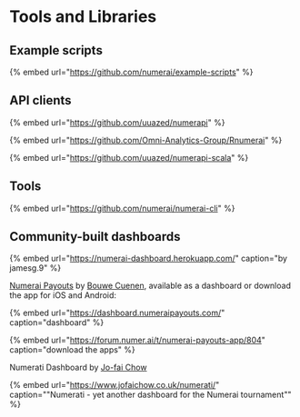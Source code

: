 # Tools and Libraries

## Example scripts

{% embed url="https://github.com/numerai/example-scripts" %}

## API clients

{% embed url="https://github.com/uuazed/numerapi" %}

{% embed url="https://github.com/Omni-Analytics-Group/Rnumerai" %}

{% embed url="https://github.com/uuazed/numerapi-scala" %}

## Tools

{% embed url="https://github.com/numerai/numerai-cli" %}

## Community-built dashboards

{% embed url="https://numerai-dashboard.herokuapp.com/" caption="by jamesg.9" %}

[Numerai Payouts](https://twitter.com/NumeraiPayouts) by [Bouwe Cuenen](https://twitter.com/BouweCeunen), available as a dashboard or download the app for iOS and Android:

{% embed url="https://dashboard.numeraipayouts.com/" caption="dashboard" %}

{% embed url="https://forum.numer.ai/t/numerai-payouts-app/804" caption="download the apps" %}

Numerati Dashboard by [Jo-fai Chow](https://twitter.com/matlabulous)

{% embed url="https://www.jofaichow.co.uk/numerati/" caption="\"Numerati - yet another dashboard for the Numerai tournament\"" %}





